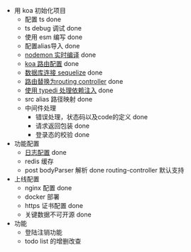 - 用 koa 初始化项目
  - 配置 ts done
  - ts debug 调试 done
  - 使用 esm 编写 done
  - 配置alias导入 done
  - [nodemon 实时编译](https://github.com/remy/nodemon) done
  - [koa 路由配置](https://github.com/koajs/router/blob/master/API.md) done
  - [数据库连接 sequelize](https://github.com/sequelize/sequelize) done
  - [路由替换为routing controller](https://github.com/typestack/routing-controllers/blob/develop/docs/lang/chinese/README.md) done
  - [使用 typedi 处理依赖注入](https://docs.typestack.community/typedi/v/develop/02-basic-usage-guide/05-inject-decorator) done
  - src alias 路径映射 done
  - 中间件处理
    - 错误处理，状态码以及code的定义 done
    - 请求返回包装 done
    - 登录态的校验 done
- 功能配置
  - [日志配置](https://github.com/koajs/logger) done
  - redis 缓存
  - post bodyParser 解析 done routing-controller 默认支持
- 上线配置
  - nginx 配置 done
  - docker 部署
  - https 证书配置 done
  - 关键数据不可开源 done
- 功能
  - 登陆注销功能 
  - todo list 的增删改查
 